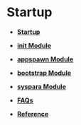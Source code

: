 # Startup<a name="EN-US_TOPIC_0000001073856128"></a>

-   **[Startup](startup-5.md)**  

-   **[init Module](init-module.md)**  

-   **[appspawn Module](appspawn-module.md)**  

-   **[bootstrap Module](bootstrap-module.md)**  

-   **[syspara Module](syspara-module.md)**  

-   **[FAQs](faqs.md)**  

-   **[Reference](reference-6.md)**  


